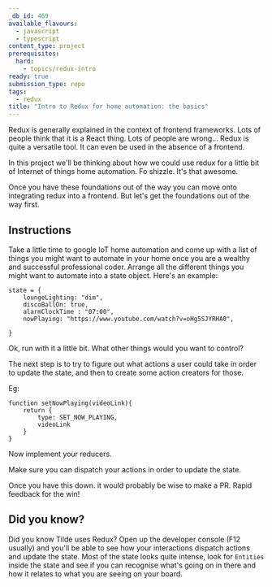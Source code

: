 ```yaml
---
_db_id: 469
available_flavours:
  - javascript
  - typescript
content_type: project
prerequisites:
  hard:
    - topics/redux-intro
ready: true
submission_type: repo
tags:
  - redux
title: "Intro to Redux for home automation: the basics"
---
```


Redux is generally explained in the context of frontend frameworks. Lots of people think that it is a React thing. Lots of people are wrong... Redux is quite a versatile tool. It can even be used in the absence of a frontend.

In this project we'll be thinking about how we could use redux for a little bit of Internet of things home automation. Fo shizzle. It's that awesome.

Once you have these foundations out of the way you can move onto integrating redux into a frontend. But let's get the foundations out of the way first.

## Instructions

Take a little time to google IoT home automation and come up with a list of things you might want to automate in your home once you are a wealthy and successful professional coder. Arrange all the different things you might want to automate into a state object. Here's an example:

```
state = {
    loungeLighting: "dim",
    discoBallOn: true,
    alarmClockTime : "07:00",
    nowPlaying: "https://www.youtube.com/watch?v=oHg5SJYRHA0",

}
```

Ok, run with it a little bit. What other things would you want to control?

The next step is to try to figure out what actions a user could take in order to update the state, and then to create some action creators for those.

Eg:

```
function setNowPlaying(videoLink){
    return {
        type: SET_NOW_PLAYING,
        videoLink
    }
}
```

Now implement your reducers.

Make sure you can dispatch your actions in order to update the state.

Once you have this down. it would probably be wise to make a PR. Rapid feedback for the win!

## Did you know?

Did you know Tilde uses Redux? Open up the developer console (F12 usually) and you'll be able to see how your interactions dispatch actions and update the state. Most of the state looks quite intense, look for `Entities` inside the state and see if you can recognise what's going on in there and how it relates to what you are seeing on your board.

